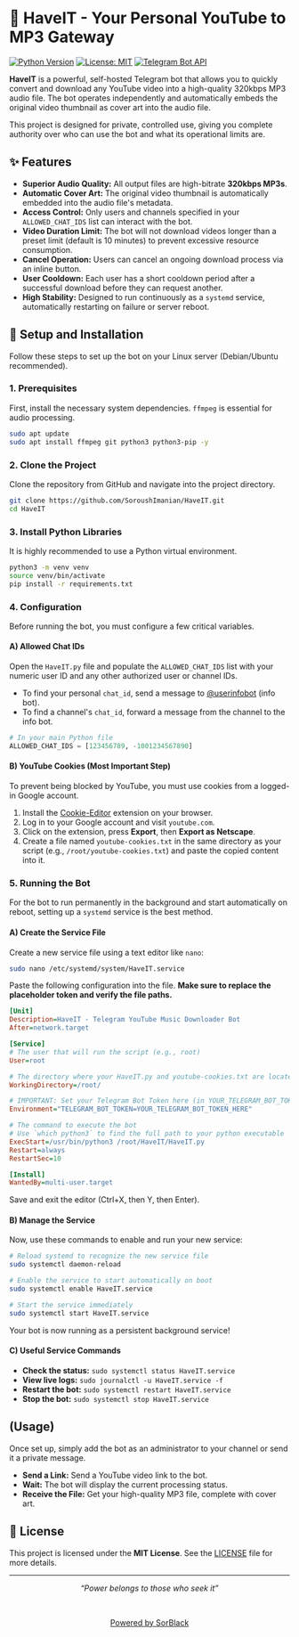 # 🎵 HaveIT - Your Personal YouTube to MP3 Gateway

[![Python Version](https://img.shields.io/badge/Python-3.9+-blue.svg)](https://www.python.org/downloads/)
[![License: MIT](https://img.shields.io/badge/License-MIT-yellow.svg)](https://opensource.org/licenses/MIT)
[![Telegram Bot API](https://img.shields.io/badge/Telegram%20Bot%20API-6.8-blue)](https://core.telegram.org/bots/api)

**HaveIT** is a powerful, self-hosted Telegram bot that allows you to quickly convert and download any YouTube video into a high-quality 320kbps MP3 audio file. The bot operates independently and automatically embeds the original video thumbnail as cover art into the audio file.

This project is designed for private, controlled use, giving you complete authority over who can use the bot and what its operational limits are.

## ✨ Features

- **Superior Audio Quality:** All output files are high-bitrate **320kbps MP3s**.
- **Automatic Cover Art:** The original video thumbnail is automatically embedded into the audio file's metadata.
- **Access Control:** Only users and channels specified in your `ALLOWED_CHAT_IDS` list can interact with the bot.
- **Video Duration Limit:** The bot will not download videos longer than a preset limit (default is 10 minutes) to prevent excessive resource consumption.
- **Cancel Operation:** Users can cancel an ongoing download process via an inline button.
- **User Cooldown:** Each user has a short cooldown period after a successful download before they can request another.
- **High Stability:** Designed to run continuously as a `systemd` service, automatically restarting on failure or server reboot.

## 🚀 Setup and Installation

Follow these steps to set up the bot on your Linux server (Debian/Ubuntu recommended).

### 1. Prerequisites

First, install the necessary system dependencies. `ffmpeg` is essential for audio processing.

```bash
sudo apt update
sudo apt install ffmpeg git python3 python3-pip -y
```

### 2\. Clone the Project

Clone the repository from GitHub and navigate into the project directory.

```bash
git clone https://github.com/SoroushImanian/HaveIT.git
cd HaveIT
```

### 3\. Install Python Libraries

It is highly recommended to use a Python virtual environment.

```bash
python3 -m venv venv
source venv/bin/activate
pip install -r requirements.txt
```

### 4\. Configuration

Before running the bot, you must configure a few critical variables.

#### A) Allowed Chat IDs

Open the `HaveIT.py` file and populate the `ALLOWED_CHAT_IDS` list with your numeric user ID and any other authorized user or channel IDs.

  - To find your personal `chat_id`, send a message to [@userinfobot](https://t.me/userinfobot) (info bot).
  - To find a channel's `chat_id`, forward a message from the channel to the info bot.

<!-- end list -->

```python
# In your main Python file
ALLOWED_CHAT_IDS = [123456789, -1001234567890] 
```

#### B) YouTube Cookies (Most Important Step)

To prevent being blocked by YouTube, you must use cookies from a logged-in Google account.

1.  Install the [Cookie-Editor](https://chrome.google.com/webstore/detail/cookie-editor/hlkenndednhfkekhgcdicdfddnkalmdm) extension on your browser.
2.  Log in to your Google account and visit `youtube.com`.
3.  Click on the extension, press **Export**, then **Export as Netscape**.
4.  Create a file named `youtube-cookies.txt` in the same directory as your script (e.g., `/root/youtube-cookies.txt`) and paste the copied content into it.

### 5\. Running the Bot

For the bot to run permanently in the background and start automatically on reboot, setting up a `systemd` service is the best method.

#### A) Create the Service File

Create a new service file using a text editor like `nano`:

```bash
sudo nano /etc/systemd/system/HaveIT.service
```

Paste the following configuration into the file. **Make sure to replace the placeholder token and verify the file paths.**

```ini
[Unit]
Description=HaveIT - Telegram YouTube Music Downloader Bot
After=network.target

[Service]
# The user that will run the script (e.g., root)
User=root

# The directory where your HaveIT.py and youtube-cookies.txt are located
WorkingDirectory=/root/

# IMPORTANT: Set your Telegram Bot Token here (in YOUR_TELEGRAM_BOT_TOKEN_HERE)
Environment="TELEGRAM_BOT_TOKEN=YOUR_TELEGRAM_BOT_TOKEN_HERE"

# The command to execute the bot
# Use `which python3` to find the full path to your python executable
ExecStart=/usr/bin/python3 /root/HaveIT/HaveIT.py
Restart=always
RestartSec=10

[Install]
WantedBy=multi-user.target
```

Save and exit the editor (Ctrl+X, then Y, then Enter).

#### B) Manage the Service

Now, use these commands to enable and run your new service:

```bash
# Reload systemd to recognize the new service file
sudo systemctl daemon-reload

# Enable the service to start automatically on boot
sudo systemctl enable HaveIT.service

# Start the service immediately
sudo systemctl start HaveIT.service
```

Your bot is now running as a persistent background service\!

#### C) Useful Service Commands

  - **Check the status:** `sudo systemctl status HaveIT.service`
  - **View live logs:** `sudo journalctl -u HaveIT.service -f`
  - **Restart the bot:** `sudo systemctl restart HaveIT.service`
  - **Stop the bot:** `sudo systemctl stop HaveIT.service`

## (Usage)

Once set up, simply add the bot as an administrator to your channel or send it a private message.

  - **Send a Link:** Send a YouTube video link to the bot.
  - **Wait:** The bot will display the current processing status.
  - **Receive the File:** Get your high-quality MP3 file, complete with cover art.

## 📜 License

This project is licensed under the **MIT License**. See the [LICENSE](https://github.com/SoroushImanian/HaveIT/blob/main/LICENSE) file for more details.

---
<div align="center">
  <p><em>“Power belongs to those who seek it”</em></p>
  <br/>
  <p><a href="https://SorBlack.com" target="_blank">Powered by SorBlack</a></p>
</div>

